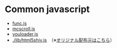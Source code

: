 # Common javascript
- [func.js](https://leo-loki.github.io/base/js/func.js)
- [mcscroll.js](https://leo-loki.github.io/base/js/mcscroll.js)
- [youloader.js](https://leo-loki.github.io/base/js/youloader.js)
- <a href="https://leo-loki.github.io/base/js/lib/html5shiv.js" target="_blank">./lib/html5shiv.js</a>　（※<a href="https://github.com/aFarkas/html5shiv" target="_blank">オリジナル配布元はこちら</a>）
